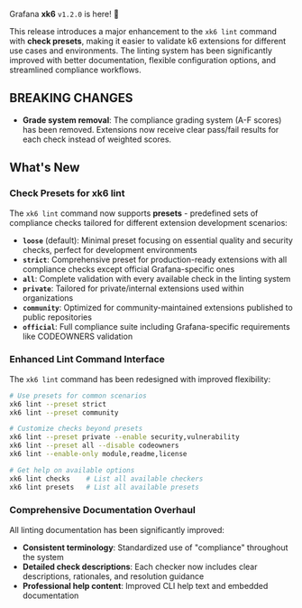 Grafana **xk6** `v1.2.0` is here! 🎉

This release introduces a major enhancement to the `xk6 lint` command with **check presets**, making it easier to validate k6 extensions for different use cases and environments. The linting system has been significantly improved with better documentation, flexible configuration options, and streamlined compliance workflows.

## BREAKING CHANGES

- **Grade system removal**: The compliance grading system (A-F scores) has been removed. Extensions now receive clear pass/fail results for each check instead of weighted scores.

## What's New

### Check Presets for xk6 lint

The `xk6 lint` command now supports **presets** - predefined sets of compliance checks tailored for different extension development scenarios:

- **`loose`** (default): Minimal preset focusing on essential quality and security checks, perfect for development environments
- **`strict`**: Comprehensive preset for production-ready extensions with all compliance checks except official Grafana-specific ones  
- **`all`**: Complete validation with every available check in the linting system
- **`private`**: Tailored for private/internal extensions used within organizations
- **`community`**: Optimized for community-maintained extensions published to public repositories
- **`official`**: Full compliance suite including Grafana-specific requirements like CODEOWNERS validation

### Enhanced Lint Command Interface

The `xk6 lint` command has been redesigned with improved flexibility:

```bash
# Use presets for common scenarios
xk6 lint --preset strict
xk6 lint --preset community

# Customize checks beyond presets
xk6 lint --preset private --enable security,vulnerability
xk6 lint --preset all --disable codeowners
xk6 lint --enable-only module,readme,license

# Get help on available options
xk6 lint checks    # List all available checkers
xk6 lint presets   # List all available presets
```

### Comprehensive Documentation Overhaul

All linting documentation has been significantly improved:

- **Consistent terminology**: Standardized use of "compliance" throughout the system
- **Detailed check descriptions**: Each checker now includes clear descriptions, rationales, and resolution guidance
- **Professional help content**: Improved CLI help text and embedded documentation
